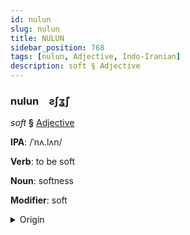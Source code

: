```yaml
---
id: nulun
slug: nulun
title: NULUN
sidebar_position: 768
tags: [nulun, Adjective, Indo-Iranian]
description: soft § Adjective
---
```


### nulun&emsp;<span kind="abugida">ƨʃʓ̃ʃ</span>

*soft* **§** [Adjective](../../tags/Adjective)

**IPA**: /ˈnʌ.lʌn/

**Verb**: to be soft

**Noun**: softness

**Modifier**: soft

<details>
    <summary>Origin</summary>
    Hindi नरम naram [n̪ə.ɾə̃m]<br/>
    <em>Indo-Iranian Language Family</em>
</details>